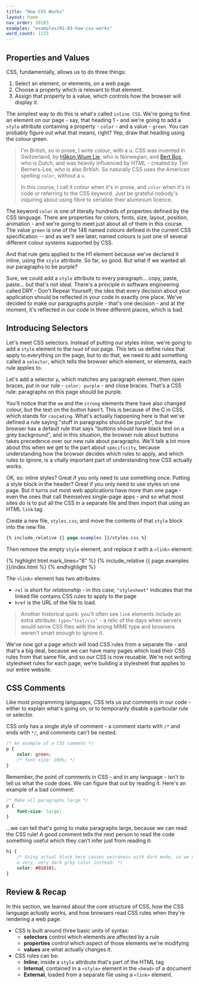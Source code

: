 ```yaml
---
title: "How CSS Works"
layout: home
nav_order: 10103
examples: "examples/01-03-how-css-works"
word_count: 1133
---
```


## Properties and Values

CSS, fundamentally, allows us to do three things:

1. Select an element, or elements, on a web page.
2. Choose a property which is relevant to that element.
3. Assign that property to a value, which controls how the browser will display it.

The simplest way to do this is what's called `inline CSS`. We're going to find an element on our page - say, that heading 1 - and we're going to add a `style` attribute containing a property - `color` - and a value - `green`. You can probably figure out what that means, right? Yep, draw that heading using the colour green.

> I'm British, so in prose, I write *colour*, with a *u*. CSS was invented in Switzerland, by [Håkon Wium Lie](https://en.wikipedia.org/wiki/Håkon_Wium_Lie), who is Norwegian, and [Bert Bos](https://en.wikipedia.org/wiki/Bert_Bos), who is Dutch, and was heavily influenced by HTML - created by Tim Berners-Lee, who is also British. So naturally CSS uses the American spelling `color`, without a `u`. 
>
> In this course, I call it *colour* when it's in prose, and `color` when it's in code or referring to the CSS keyword. Just be grateful nobody's inquiring about using fibre to serialise their aluminium licence.

The keyword `color` is one of literally hundreds of properties defined by the CSS language. There are properties for colors, fonts, size, layout, position, animation - and we're going to meet just about all of them in this course. The value `green` is one of the 148 named colours defined in the current CSS specification -- and as we'll see later, named colours is just one of several different colour systems supported by CSS.

And that rule gets applied to the H1 element because we've declared it inline, using the `style` attribute. So far, so good. But what if we wanted all our paragraphs to be purple?

Sure, we could add a `style` attribute to every paragraph... copy, paste, paste... but that's not ideal. There's a principle in software engineering called DRY - Don't Repeat Yourself; the idea that every decision about your application should be reflected in your code in exactly one place. We've decided to make our paragraphs purple - that's one decision - and at the moment, it's reflected in our code in three different places, which is bad.

## Introducing Selectors

Let's meet CSS selectors. Instead of putting our styles inline, we're going to add a `style` element to the `head` of our page. This lets us define rules that apply to everything on the page, but to do that, we need to add something called a `selector`, which tells the browser which element, or elements, each rule applies to.

Let's add a selector `p`, which matches any paragraph element, then open braces, put in our rule - `color: purple` - and close braces. That's a CSS rule: paragraphs on this page should be purple.

You'll notice that the `em` and the `strong` elements there have also changed colour, but the text on the button hasn't. This is because of the C in CSS, which stands for `cascading`. What's actually happening here is that we've defined a rule saying "stuff in paragraphs should be purple", but the browser has a default rule that says "buttons should have black text on a grey background", and in this situation, the browser rule about buttons takes precedence over our new rule about paragraphs. We'll talk a lot more about this when we get to the part about `specificity`, because understanding how the browser decides which rules to apply, and which rules to ignore, is a vitally important part of understanding how CSS actually works.

OK, so: inline styles? Great if you only need to use something once. Putting a style block in the header? Great if you only need to use styles on one page. But it turns out most web applications have more than one page - even the ones that call themselves single-page apps - and so what most sites do is to put all the CSS in a separate file and then import that using an HTML `link` tag

Create a new file, `styles.css`, and move the contents of that `style` block into the new file. 

```css
{% include_relative {{ page.examples }}/styles.css %}
```

Then remove the empty `style` element, and replace it with a `<link>` element:

{% highlight html mark_lines="6" %}
{% include_relative {{ page.examples }}/index.html %}
{% endhighlight %}

The `<link>` element has two attributes:

* `rel` is short for *relationship* - in this case, `"stylesheet"` indicates that the linked file contains CSS rules to apply to the page
* `href` is the URL of the file to load.

> Another historical quirk: you'll often see `link` elements include an extra attribute: `type="text/css"` - a relic of the days when servers would serve CSS files with the wrong MIME type and browsers weren't smart enough to ignore it.

We've now got a page which will load CSS rules from a separate file - and that's a big deal, because we can have many pages which load their CSS rules from that same file, and so our CSS is now reusable. We're not writing stylesheet rules for each page, we're building a stylesheet that applies to our entire website.

## CSS Comments

Like most programming languages, CSS lets us put comments in our code - either to explain what's going on, or to temporarily disable a particular rule or selector.

CSS only has a single style of comment - a comment starts with `/*` and ends with `*/`, and comments can't be nested.

```css
/* An example of a CSS comment */
p {
    color: green;
    /* font-size: 200%; */
}
```

Remember, the point of comments in CSS - and in any language - isn't to tell us what the code does. We can figure that out by reading it. Here's an example of a bad comment:

```css
/* Make all paragraphs large */
p {
    font-size: large;
}
```

...we can tell that's going to make paragraphs large, because we can read the CSS rule! A good comment tells the next person to read the code something useful which they can't infer just from reading it:

```css
h1 {
    /* Using actual black here causes weirdness with dark mode, so we use
    a very, very dark grey color instead. */
    color: #010101;
}
```

## Review & Recap

In this section, we learned about the core structure of CSS, how the CSS language actually works, and how browsers read CSS rules when they're rendering a web page.

* CSS is built around three basic units of syntax:
  * **selectors** control which elements are affected by a rule
  * **properties** control which aspect of those elements we're modifying
  * **values** are what actually changes it.
* CSS rules can be:
  * **Inline**, inside a `style` attribute that's part of the HTML tag
  * **Internal**, contained in a `<style>` element in the `<head>` of a document
  * **External**, loaded from a separate file using a `<link>` element.
